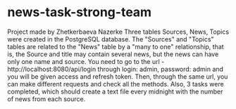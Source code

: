 # news-task-strong-team
Project made by Zhetkerbaeva Nazerke
Three tables Sources, News, Topics were created in the PostgreSQL database. The "Sources" and "Topics" tables are related to the "News" table by a "many to one" relationship, that is, the Source and title may contain several news, but the news can have only one name and source.
You need to go to the url - http://localhost:8080/api/login through 
login: admin,
password: admin
and you will be given access and refresh token. Then, through the same url, you can make different requests and check all the methods.
Also, 3 tasks were completed, which should create a text file every midnight with the number of news from each source.
